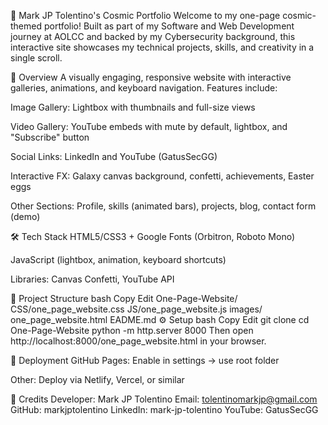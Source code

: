 🚀 Mark JP Tolentino's Cosmic Portfolio
Welcome to my one-page cosmic-themed portfolio! Built as part of my Software and Web Development journey at AOLCC and backed by my Cybersecurity background, this interactive site showcases my technical projects, skills, and creativity in a single scroll.

🌌 Overview
A visually engaging, responsive website with interactive galleries, animations, and keyboard navigation. Features include:

Image Gallery: Lightbox with thumbnails and full-size views

Video Gallery: YouTube embeds with mute by default, lightbox, and "Subscribe" button

Social Links: LinkedIn and YouTube (GatusSecGG)

Interactive FX: Galaxy canvas background, confetti, achievements, Easter eggs

Other Sections: Profile, skills (animated bars), projects, blog, contact form (demo)

🛠️ Tech Stack
HTML5/CSS3 + Google Fonts (Orbitron, Roboto Mono)

JavaScript (lightbox, animation, keyboard shortcuts)

Libraries: Canvas Confetti, YouTube API

📁 Project Structure
bash
Copy
Edit
One-Page-Website/
CSS/one_page_website.css
JS/one_page_website.js
images/
one_page_website.html
EADME.md
⚙️ Setup
bash
Copy
Edit
git clone <repo-url>
cd One-Page-Website
python -m http.server 8000
Then open http://localhost:8000/one_page_website.html in your browser.

🚀 Deployment
GitHub Pages: Enable in settings → use root folder

Other: Deploy via Netlify, Vercel, or similar

🙌 Credits
Developer: Mark JP Tolentino
Email: tolentinomarkjp@gmail.com
GitHub: markjptolentino
LinkedIn: mark-jp-tolentino
YouTube: GatusSecGG

